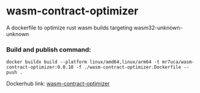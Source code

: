 # wasm-contract-optimizer

A dockerfile to optimize rust wasm builds targeting wasm32-unknown-unknown

### Build and publish command:
```
docker buildx build --platform linux/amd64,linux/arm64 -t mr7uca/wasm-contract-optimizer:0.0.10 -f ./wasm-contract-optimizer.Dockerfile --push .
```


Dockerhub link: 
[wasm-contract-optimizer](https://hub.docker.com/repository/docker/mr7uca/wasm-contract-optimizer/general)
